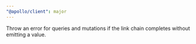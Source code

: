 ```yaml
---
"@apollo/client": major
---
```


Throw an error for queries and mutations if the link chain completes without emitting a value.
